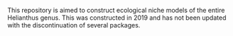 This repository is aimed to construct ecological niche models of the entire Helianthus genus. This was constructed in 2019 and has not been updated with the discontinuation of several packages. 
